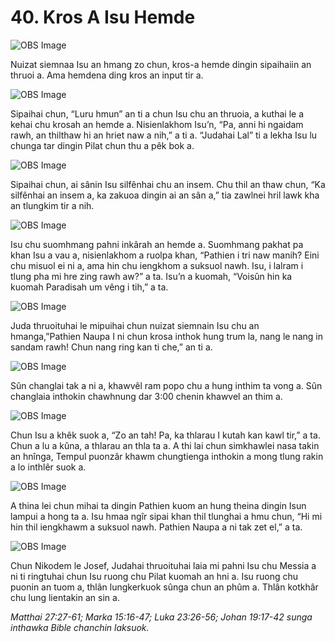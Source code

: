 # 40. Kros A Isu Hemde

![OBS Image](https://cdn.door43.org/obs/jpg/360px/obs-en-40-01.jpg)

Nuizat siemnaa Isu an hmang zo chun, kros-a hemde dingin sipaihaiin an thruoi a. Ama hemdena ding kros an input tir a.

![OBS Image](https://cdn.door43.org/obs/jpg/360px/obs-en-40-02.jpg)

Sipaihai chun, “Luru hmun” an ti a chun Isu chu an thruoia, a kuthai le a kehai chu krosah an hemde a. Nisienlakhom Isu’n, “Pa, anni hi ngaidam rawh, an thilthaw hi an hriet naw a nih,” a ti a. “Judahai Lal” ti a lekha Isu lu chunga tar dingin Pilat chun thu a pêk bok a.

![OBS Image](https://cdn.door43.org/obs/jpg/360px/obs-en-40-03.jpg)

Sipaihai chun, ai sânin Isu silfênhai chu an insem. Chu thil an thaw chun, “Ka silfênhai an insem a, ka zakuoa dingin ai an sân a,” tia zawlnei hril lawk kha an tlungkim tir a nih.

![OBS Image](https://cdn.door43.org/obs/jpg/360px/obs-en-40-04.jpg)

Isu chu suomhmang pahni inkârah an hemde a. Suomhmang pakhat pa khan Isu a vau a, nisienlakhom a ruolpa khan, “Pathien i tri naw manih? Eini chu misuol ei ni a, ama hin chu iengkhom a suksuol nawh. Isu, i lalram i tlung pha mi hre zing rawh aw?” a ta. Isu’n a kuomah, “Voisûn hin ka kuomah Paradisah um vêng i tih,” a ta.

![OBS Image](https://cdn.door43.org/obs/jpg/360px/obs-en-40-05.jpg)

Juda thruoituhai le mipuihai chun nuizat siemnain Isu chu an hmanga,”Pathien Naupa I ni chun krosa inthok hung trum la, nang le nang in sandam rawh! Chun nang ring kan ti che,” an ti a.

![OBS Image](https://cdn.door43.org/obs/jpg/360px/obs-en-40-06.jpg)

Sûn changlai tak a ni a, khawvêl ram popo chu a hung inthim ta vong a. Sûn changlaia inthokin chawhnung dar 3:00 chenin khawvel an thim a.

![OBS Image](https://cdn.door43.org/obs/jpg/360px/obs-en-40-07.jpg)

Chun Isu a khêk suok a, “Zo an tah! Pa, ka thlarau I kutah kan kawl tir,” a ta. Chun a lu a kûna, a thlarau an thla ta a. A thi lai chun simkhawlei nasa takin an hnînga, Tempul puonzâr khawm chungtienga inthokin a mong tlung rakin a lo inthlêr suok a.

![OBS Image](https://cdn.door43.org/obs/jpg/360px/obs-en-40-08.jpg)

A thina lei chun mihai ta dingin Pathien kuom an hung theina dingin Isun lampui a hong ta a. Isu hmaa ngîr sipai khan thil tlunghai a hmu chun, “Hi mi hin thil iengkhawm a suksuol nawh. Pathien Naupa a ni tak zet el,” a ta.

![OBS Image](https://cdn.door43.org/obs/jpg/360px/obs-en-40-09.jpg)

Chun Nikodem le Josef, Judahai thruoituhai laia mi pahni Isu chu Messia a ni ti ringtuhai chun Isu ruong chu Pilat kuomah an hni a. Isu ruong chu puonin an tuom a, thlân lungkerkuok sûnga chun an phûm a. Thlân kotkhâr chu lung lientakin an sin a.

_Matthai 27:27-61; Marka 15:16-47; Luka 23:26-56; Johan 19:17-42 sunga inthawka Bible chanchin laksuok._